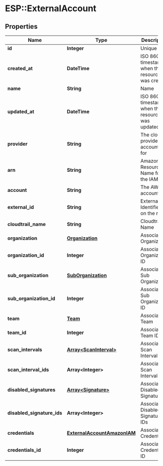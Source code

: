 # ESP::ExternalAccount

## Properties
Name | Type | Description | Notes
------------ | ------------- | ------------- | -------------
**id** | **Integer** | Unique ID | [optional] 
**created_at** | **DateTime** | ISO 8601 timestamp when the resource was created | [optional] 
**name** | **String** | Name | [optional] 
**updated_at** | **DateTime** | ISO 8601 timestamp when the resource was updated | [optional] 
**provider** | **String** | The cloud provider this account is for | [optional] 
**arn** | **String** | Amazon Resource Name for the IAM role | [optional] 
**account** | **String** | The AWS account | [optional] 
**external_id** | **String** | External Identifier set on the role | [optional] 
**cloudtrail_name** | **String** | Cloudtrail Name | [optional] 
**organization** | [**Organization**](Organization.md) | Associated Organization | [optional] 
**organization_id** | **Integer** | Associated Organization ID | [optional] 
**sub_organization** | [**SubOrganization**](SubOrganization.md) | Associated Sub Organization | [optional] 
**sub_organization_id** | **Integer** | Associated Sub Organization ID | [optional] 
**team** | [**Team**](Team.md) | Associated Team | [optional] 
**team_id** | **Integer** | Associated Team ID | [optional] 
**scan_intervals** | [**Array&lt;ScanInterval&gt;**](ScanInterval.md) | Associated Scan Intervals | [optional] 
**scan_interval_ids** | **Array&lt;Integer&gt;** | Associated Scan Intervals IDs | [optional] 
**disabled_signatures** | [**Array&lt;Signature&gt;**](Signature.md) | Associated Disabled Signatures | [optional] 
**disabled_signature_ids** | **Array&lt;Integer&gt;** | Associated Disabled Signatures IDs | [optional] 
**credentials** | [**ExternalAccountAmazonIAM**](ExternalAccountAmazonIAM.md) | Associated Credentials | [optional] 
**credentials_id** | **Integer** | Associated Credentials ID | [optional] 


